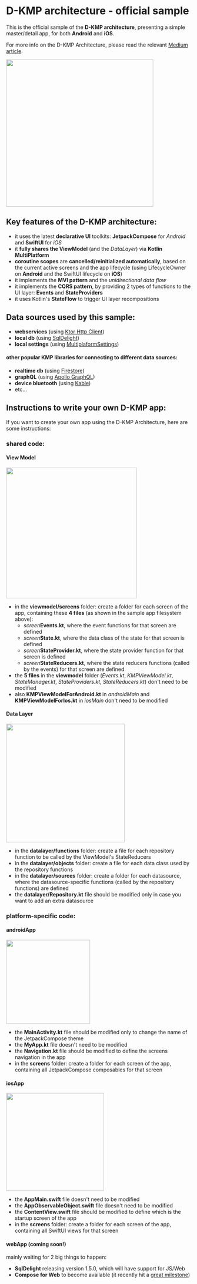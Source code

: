 # D-KMP architecture - official sample

This is the official sample of the **D-KMP architecture**, presenting a simple master/detail app, for both **Android** and **iOS**.

For more info on the D-KMP Architecture, please read the relevant [Medium article](https://danielebaroncelli.medium.com/the-future-of-apps-declarative-uis-with-kotlin-multiplatform-d-kmp-part-1-3-c0e1530a5343).

<img width="400" src="https://user-images.githubusercontent.com/5320104/112217256-b518a500-8c22-11eb-93d5-52298f7b765f.png"></img>

## Key features of the D-KMP architecture:

- it uses the latest **declarative UI** toolkits: **JetpackCompose** for *Android* and **SwiftUI** for *iOS*
- it **fully shares the ViewModel** (and the *DataLayer*) via **Kotlin MultiPlatform**
- **coroutine scopes** are **cancelled/reinitialized automatically**, based on the current active screens and the app lifecycle (using LifecycleOwner on **Android** and the SwiftUI lifecycle on **iOS**)
- it implements the **MVI pattern** and the *unidirectional data flow*
- it implements the **CQRS pattern**, by providing 2 types of functions to the UI layer: **Events** and **StateProviders**
- it uses Kotlin's **StateFlow** to trigger UI layer recompositions

## Data sources used by this sample:
- **webservices** (using [Ktor Http Client](https://ktor.io/docs/client.html))
- **local db** (using [SqlDelight](https://github.com/cashapp/sqldelight))
- **local settings** (using [MultiplaformSettings](https://github.com/russhwolf/multiplatform-settings))

#### other popular KMP libraries for connecting to different data sources:
- **realtime db** (using [Firestore](https://github.com/GitLiveApp/firebase-kotlin-sdk))
- **graphQL** (using [Apollo GraphQL](https://github.com/apollographql/apollo-android))
- **device bluetooth** (using [Kable]( https://github.com/JuulLabs/kable))
- etc...

## Instructions to write your own D-KMP app:
If you want to create your own app using the D-KMP Architecture, here are some instructions:
### shared code:
#### View Model
  <img width="355" src="https://user-images.githubusercontent.com/5320104/114903067-b51d5680-9e16-11eb-81fa-c8dbd18c5db3.png"></img>
  - in the **viewmodel/screens** folder: create a folder for each screen of the app, containing these **4 files** (as shown in the sample app filesystem above):
    - _screen_**Events.kt**, where the event functions for that screen are defined
    - _screen_**State.kt**, where the data class of the state for that screen is defined
    - _screen_**StateProvider.kt**, where the state provider function for that screen is defined
    - _screen_**StateReducers.kt**, where the state reducers functions (called by the events) for that screen are defined
  - the **5 files** in the **viewmodel** folder (_Events.kt_, _KMPViewModel.kt_, _StateManager.kt_, _StateProviders.kt_, _StateReducers.kt_) don't need to be modified
  - also **KMPViewModelForAndroid.kt** in _androidMain_ and **KMPViewModelForIos.kt** in _iosMain_ don't need to be modified
#### Data Layer
<img width="322" src="https://user-images.githubusercontent.com/5320104/114903196-d7af6f80-9e16-11eb-823c-8ef9e2039ab6.png"></img>
  - in the **datalayer/functions** folder: create a file for each repository function to be called by the ViewModel's StateReducers
  - in the **datalayer/objects** folder: create a file for each data class used by the repository functions
  - in the **datalayer/sources** folder: create a folder for each datasource, where the datasource-specific functions (called by the repository functions) are defined
  - the **datalayer/Repository.kt** file should be modified only in case you want to add an extra datasource

### platform-specific code:
#### androidApp
  <img width="228" src="https://user-images.githubusercontent.com/5320104/114901926-95396300-9e15-11eb-823d-7b6ed2413418.png"></img>
  - the **MainActivity.kt** file should be modified only to change the name of the JetpackCompose theme
  - the **MyApp.kt** file doesn't need to be modified
  - the **Navigation.kt** file should be modified to define the screens navigation in the app
  - in the **screens** folder: create a folder for each screen of the app, containing all JetpackCompose composables for that screen
#### iosApp
<img width="266" src="https://user-images.githubusercontent.com/5320104/114904200-e5192980-9e17-11eb-84af-526085b35197.png"></img>

  - the **AppMain.swift** file doesn't need to be modified
  - the **AppObservableObject.swift** file doesn't need to be modified
  - the **ContentView.swift** file should be modified to define which is the startup screen of the app
  - in the **screens** folder: create a folder for each screen of the app, containing all SwiftUI views for that screen
#### webApp (coming soon!)
  mainly waiting for 2 big things to happen:
  - **SqlDelight** releasing version 1.5.0, which will have support for JS/Web
  - **Compose for Web** to become available (it recently hit a [great milestone](https://twitter.com/shikasd_/status/1379757917893722114))
